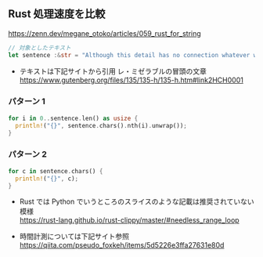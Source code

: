 ## Rust 処理速度を比較
https://zenn.dev/megane_otoko/articles/059_rust_for_string

```Rust
// 対象としたテキスト
let sentence :&str = "Although this detail has no connection whatever with the real substance of what we are about to relate, it will not be superfluous, if merely for the sake of exactness in all points, to mention here the various rumors and remarks which had been in circulation about him from the very moment when he arrived in the diocese. True or false, that which is said of men often occupies as important a place in their lives, and above all in their destinies, as that which they do. M. Myriel was the son of a councillor of the Parliament of Aix; hence he belonged to the nobility of the bar. It was said that his father, destining him to be the heir of his own post, had married him at a very early age, eighteen or twenty, in accordance with a custom which is rather widely prevalent in parliamentary families. In spite of this marriage, however, it was said that Charles Myriel created a great deal of talk. He was well formed, though rather short in stature, elegant, graceful, intelligent; the whole of the first portion of his life had been devoted to the world and to gallantry";
```
- テキストは下記サイトから引用 レ・ミゼラブルの冒頭の文章  
https://www.gutenberg.org/files/135/135-h/135-h.htm#link2HCH0001

### パターン 1
```Rust
for i in 0..sentence.len() as usize {
  println!("{}", sentence.chars().nth(i).unwrap());
}
```

### パターン 2
```Rust
for c in sentence.chars() {
  println!("{}", c);
}
```

- Rust では Python でいうところのスライスのような記載は推奨されていない模様  
https://rust-lang.github.io/rust-clippy/master/#needless_range_loop

- 時間計測については下記サイト参照  
https://qiita.com/pseudo_foxkeh/items/5d5226e3ffa27631e80d

